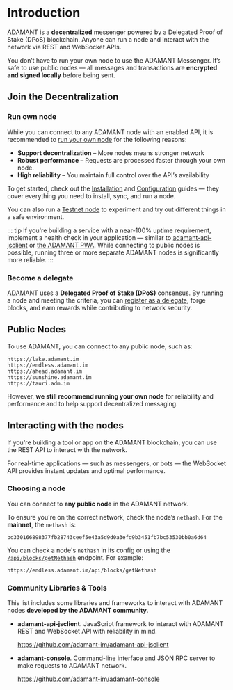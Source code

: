 # Introduction

ADAMANT is a **decentralized** messenger powered by a Delegated Proof of Stake (DPoS) blockchain. Anyone can run a node and interact with the network via REST and WebSocket APIs.

You don’t have to run your own node to use the ADAMANT Messenger. It’s safe to use public nodes — all messages and transactions are **encrypted and signed locally** before being sent.

## Join the Decentralization

### Run own node

While you can connect to any ADAMANT node with an enabled API, it is recommended to [run your own node](https://news.adamant.im/how-to-run-your-adamant-node-on-ubuntu-990e391e8fcc) for the following reasons:

- **Support decentralization** – More nodes means stronger network
- **Robust performance** – Requests are processed faster through your own node.
- **High reliability** – You maintain full control over the API’s availability

To get started, check out the [Installation](/own-node/installation.md) and [Configuration](/own-node/configuration.md) guides — they cover everything you need to install, sync, and run a node.

You can also run a [Testnet node](/own-node/testnet.md) to experiment and try out different things in a safe environment.

::: tip
If you're building a service with a near-100% uptime requirement, implement a health check in your application — similar to [adamant-api-jsclient](https://github.com/Adamant-im/adamant-api-jsclient/blob/07016c89b57863ac379ebfcbf6cf464a0639d3b1/src/api/index.ts#L183) or [the ADAMANT PWA](https://github.com/Adamant-im/adamant-im/blob/f5c7b7ce95fb5df3785a3458abc4e0b132c18791/src/lib/nodes/abstract.client.ts). While connecting to public nodes is possible, running three or more separate ADAMANT nodes is significantly more reliable.
:::

### Become a delegate

ADAMANT uses a **Delegated Proof of Stake (DPoS)** consensus. By running a node and meeting the criteria, you can [register as a delegate](https://news.adamant.im/how-to-become-an-adamant-delegate-745f01d032f), forge blocks, and earn rewards while contributing to network security.

## Public Nodes

To use ADAMANT, you can connect to any public node, such as:

```csv
https://lake.adamant.im
https://endless.adamant.im
https://ahead.adamant.im
https://sunshine.adamant.im
https://tauri.adm.im
```

However, **we still recommend running your own node** for reliability and performance and to help support decentralized messaging.

## Interacting with the nodes

If you're building a tool or app on the ADAMANT blockchain, you can use the REST API to interact with the network.

For real-time applications — such as messengers, or bots — the WebSocket API provides instant updates and optimal performance.

### Choosing a node

You can connect to **any public node** in the ADAMANT network.

To ensure you're on the correct network, check the node’s `nethash`. For the **mainnet**, the `nethash` is:

```
bd330166898377fb28743ceef5e43a5d9d0a3efd9b3451fb7bc53530bb0a6d64
```

You can check a node's `nethash` in its config or using the [`/api/blocks/getNethash`](/api-endpoints/blockchain.md#get-blockchain-nethash) endpoint. For example:

```url
https://endless.adamant.im/api/blocks/getNethash
```

### Community Libraries & Tools

This list includes some libraries and frameworks to interact with ADAMANT nodes **developed by the ADAMANT community**.

- **adamant-api-jsclient**. JavaScript framework to interact with ADAMANT REST and WebSocket API with reliability in mind.

  https://github.com/adamant-im/adamant-api-jsclient

- **adamant-console**. Command-line interface and JSON RPC server to make requests to ADAMANT network.

  https://github.com/adamant-im/adamant-console

